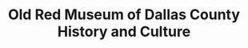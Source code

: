 ---
layout: repo
title: "Old Red Museum of Dallas County History and Culture"
id: 16657
permalink: repos/16657/
---